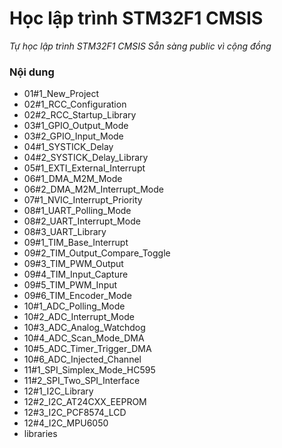 # Học lập trình STM32F1 CMSIS
*Tự học lập trình STM32F1 CMSIS*
*Sẵn sàng public vì cộng đồng*

### Nội dung
- 01#1_New_Project
- 02#1_RCC_Configuration
- 02#2_RCC_Startup_Library
- 03#1_GPIO_Output_Mode
- 03#2_GPIO_Input_Mode
- 04#1_SYSTICK_Delay
- 04#2_SYSTICK_Delay_Library
- 05#1_EXTI_External_Interrupt
- 06#1_DMA_M2M_Mode
- 06#2_DMA_M2M_Interrupt_Mode
- 07#1_NVIC_Interrupt_Priority
- 08#1_UART_Polling_Mode
- 08#2_UART_Interrupt_Mode
- 08#3_UART_Library
- 09#1_TIM_Base_Interrupt
- 09#2_TIM_Output_Compare_Toggle
- 09#3_TIM_PWM_Output
- 09#4_TIM_Input_Capture
- 09#5_TIM_PWM_Input
- 09#6_TIM_Encoder_Mode
- 10#1_ADC_Polling_Mode
- 10#2_ADC_Interrupt_Mode
- 10#3_ADC_Analog_Watchdog
- 10#4_ADC_Scan_Mode_DMA
- 10#5_ADC_Timer_Trigger_DMA
- 10#6_ADC_Injected_Channel
- 11#1_SPI_Simplex_Mode_HC595
- 11#2_SPI_Two_SPI_Interface
- 12#1_I2C_Library
- 12#2_I2C_AT24CXX_EEPROM
- 12#3_I2C_PCF8574_LCD
- 12#4_I2C_MPU6050
- libraries
